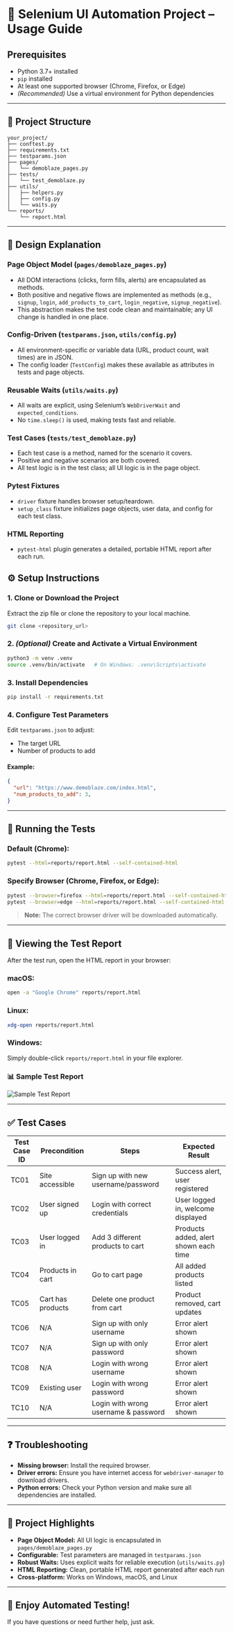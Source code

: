 # 🚀 Selenium UI Automation Project – Usage Guide

## Prerequisites

- Python 3.7+ installed
- `pip` installed
- At least one supported browser (Chrome, Firefox, or Edge)
- *(Recommended)* Use a virtual environment for Python dependencies

---

## 📂 Project Structure

```
your_project/
├── conftest.py
├── requirements.txt
├── testparams.json
├── pages/
│   └── demoblaze_pages.py
├── tests/
│   └── test_demoblaze.py
├── utils/
│   ├── helpers.py
│   ├── config.py
│   └── waits.py
└── reports/
    └── report.html
```

---

## 📝 Design Explanation

### Page Object Model (`pages/demoblaze_pages.py`)

- All DOM interactions (clicks, form fills, alerts) are encapsulated as methods.
- Both positive and negative flows are implemented as methods (e.g., `signup`, `login`, `add_products_to_cart`, `login_negative`, `signup_negative`).
- This abstraction makes the test code clean and maintainable; any UI change is handled in one place.

### Config-Driven (`testparams.json`, `utils/config.py`)

- All environment-specific or variable data (URL, product count, wait times) are in JSON.
- The config loader (`TestConfig`) makes these available as attributes in tests and page objects.

### Reusable Waits (`utils/waits.py`)

- All waits are explicit, using Selenium’s `WebDriverWait` and `expected_conditions`.
- No `time.sleep()` is used, making tests fast and reliable.

### Test Cases (`tests/test_demoblaze.py`)

- Each test case is a method, named for the scenario it covers.
- Positive and negative scenarios are both covered.
- All test logic is in the test class; all UI logic is in the page object.

### Pytest Fixtures

- `driver` fixture handles browser setup/teardown.
- `setup_class` fixture initializes page objects, user data, and config for each test class.

### HTML Reporting

- `pytest-html` plugin generates a detailed, portable HTML report after each run.


## ⚙️ Setup Instructions

### 1. Clone or Download the Project

Extract the zip file or clone the repository to your local machine.

```bash
git clone <repository_url>
```

### 2. *(Optional)* Create and Activate a Virtual Environment

```bash
python3 -m venv .venv
source .venv/bin/activate   # On Windows: .venv\Scripts\activate
```

### 3. Install Dependencies

```bash
pip install -r requirements.txt
```

### 4. Configure Test Parameters

Edit `testparams.json` to adjust:

- The target URL
- Number of products to add

#### Example:

```json
{
  "url": "https://www.demoblaze.com/index.html",
  "num_products_to_add": 3,
}
```

---

## 🚀 Running the Tests

### Default (Chrome):

```bash
pytest --html=reports/report.html --self-contained-html
```

### Specify Browser (Chrome, Firefox, or Edge):

```bash
pytest --browser=firefox --html=reports/report.html --self-contained-html
pytest --browser=edge --html=reports/report.html --self-contained-html
```

> **Note:** The correct browser driver will be downloaded automatically.

---

## 📄 Viewing the Test Report

After the test run, open the HTML report in your browser:

### macOS:

```bash
open -a "Google Chrome" reports/report.html
```

### Linux:

```bash
xdg-open reports/report.html
```

### Windows:

Simply double-click `reports/report.html` in your file explorer.

### 📊 Sample Test Report

![Sample Test Report](https://github.com/ina-pattanaik/jp_tokyo/raw/main/sample_reports/sample_report.png)

---

## ✅ Test Cases

| Test Case ID | Precondition       | Steps                                  | Expected Result                              |
|--------------|--------------------|----------------------------------------|---------------------------------------------|
| TC01         | Site accessible     | Sign up with new username/password     | Success alert, user registered               |
| TC02         | User signed up      | Login with correct credentials         | User logged in, welcome displayed            |
| TC03         | User logged in      | Add 3 different products to cart       | Products added, alert shown each time        |
| TC04         | Products in cart    | Go to cart page                        | All added products listed                    |
| TC05         | Cart has products   | Delete one product from cart           | Product removed, cart updates                |
| TC06         | N/A                 | Sign up with only username             | Error alert shown                            |
| TC07         | N/A                 | Sign up with only password             | Error alert shown                            |
| TC08         | N/A                 | Login with wrong username              | Error alert shown                            |
| TC09         | Existing user       | Login with wrong password              | Error alert shown                            |
| TC10         | N/A                 | Login with wrong username & password   | Error alert shown                            |


---

## ❓ Troubleshooting

- **Missing browser:** Install the required browser.
- **Driver errors:** Ensure you have internet access for `webdriver-manager` to download drivers.
- **Python errors:** Check your Python version and make sure all dependencies are installed.

---

## 🌟 Project Highlights

- **Page Object Model:** All UI logic is encapsulated in `pages/demoblaze_pages.py`
- **Configurable:** Test parameters are managed in `testparams.json`
- **Robust Waits:** Uses explicit waits for reliable execution (`utils/waits.py`)
- **HTML Reporting:** Clean, portable HTML report generated after each run
- **Cross-platform:** Works on Windows, macOS, and Linux

---

## 🙌 Enjoy Automated Testing!

If you have questions or need further help, just ask.

